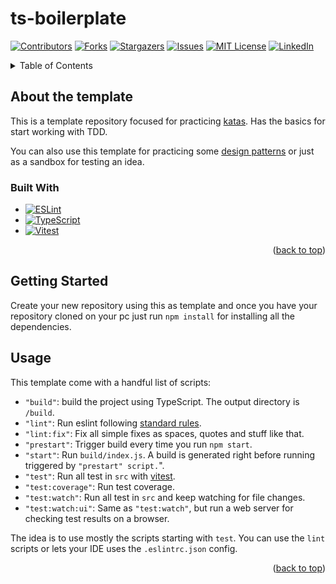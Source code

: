 # ts-boilerplate

<!-- Improved compatibility of back to top link: See: https://github.com/othneildrew/Best-README-Template/pull/73 -->
<a id="readme-top" name="readme-top"></a>
<!--
*** Thanks for checking out the Best-README-Template. If you have a suggestion
*** that would make this better, please fork the repo and create a pull request
*** or simply open an issue with the tag "enhancement".
*** Don't forget to give the project a star!
*** Thanks again! Now go create something AMAZING! :D
-->



<!-- PROJECT SHIELDS -->
<!--
*** I'm using markdown "reference style" links for readability.
*** Reference links are enclosed in brackets [ ] instead of parentheses ( ).
*** See the bottom of this document for the declaration of the reference variables
*** for contributors-url, forks-url, etc. This is an optional, concise syntax you may use.
*** https://www.markdownguide.org/basic-syntax/#reference-style-links
-->
[![Contributors][contributors-shield]][contributors-url]
[![Forks][forks-shield]][forks-url]
[![Stargazers][stars-shield]][stars-url]
[![Issues][issues-shield]][issues-url]
[![MIT License][license-shield]][license-url]
[![LinkedIn][linkedin-shield]][linkedin-url]

<!-- TABLE OF CONTENTS -->
<details>
  <summary>Table of Contents</summary>
  <ol>
    <li>
      <a href="#about-the-project">About the project</a>
      <ul>
        <li><a href="#built-with">Built With</a></li>
      </ul>
    </li>
    <li>
      <a href="#getting-started">Getting Started</a>
    </li>
    <li><a href="#usage">Usage</a></li>
  </ol>
</details>



<!-- ABOUT THE PROJECT -->
## About the template
<div id="about-the-template" name="about-the-template"></div>

This is a template repository focused for practicing [katas](https://kata-log.rocks). Has the basics for start working with TDD.

You can also use this template for practicing some [design patterns](https://refactoring.guru/design-patterns) or just as a sandbox for testing an idea.



### Built With
<div id="built-with" name="built-with"></div>

* [![ESLint][ESLint]][ESLint-url]
* [![TypeScript][TypeScript]][TypeScript-url]
* [![Vitest][Vitest]][Vitest-url]

<p align="right">(<a href="#readme-top">back to top</a>)</p>



<!-- GETTING STARTED -->
## Getting Started
<div id="getting-started" name="getting-started"></div>

Create your new repository using this as template and once you have your repository cloned on your pc just run `npm install` for installing all the dependencies.


<!-- USAGE EXAMPLES -->
## Usage
<div id="usage" name="usage"></div>

This template come with a handful list of scripts:
- `"build"`: build the project using TypeScript. The output directory is `/build`.
- `"lint"`: Run eslint following [standard rules](https://standardjs.com/rules.html).
- `"lint:fix"`: Fix all simple fixes as spaces, quotes and stuff like that.
- `"prestart"`: Trigger build every time you run `npm start`. 
- ️`"start"`: Run `build/index.js`. A build is generated right before running triggered by `"prestart" script.`". 
- ️`"test"`: Run all test in `src` with [vitest](https://vitest.dev). 
- ️`"test:coverage"`: Run test coverage. 
- ️`"test:watch"`: Run all test in `src` and keep watching for file changes. 
- ️`"test:watch:ui"`: Same as `"test:watch"`, but run a web server for checking test results on a browser.

The idea is to use mostly the scripts starting with `test`. You can use the `lint` scripts or lets your IDE uses the `.eslintrc.json` config.

<p align="right">(<a href="#readme-top">back to top</a>)</p>



<!-- MARKDOWN LINKS & IMAGES -->
<!-- https://www.markdownguide.org/basic-syntax/#reference-style-links -->
[contributors-shield]: https://img.shields.io/github/contributors/ulisesantana/ts-boilerplate.svg?style=for-the-badge
[contributors-url]: https://github.com/ulisesantana/ts-boilerplate/graphs/contributors
[forks-shield]: https://img.shields.io/github/forks/ulisesantana/ts-boilerplate.svg?style=for-the-badge
[forks-url]: https://github.com/ulisesantana/ts-boilerplate/network/members
[stars-shield]: https://img.shields.io/github/stars/ulisesantana/ts-boilerplate.svg?style=for-the-badge
[stars-url]: https://github.com/ulisesantana/ts-boilerplate/stargazers
[issues-shield]: https://img.shields.io/github/issues/ulisesantana/ts-boilerplate.svg?style=for-the-badge
[issues-url]: https://github.com/ulisesantana/ts-boilerplate/issues
[license-shield]: https://img.shields.io/github/license/ulisesantana/ts-boilerplate.svg?style=for-the-badge
[license-url]: https://github.com/ulisesantana/ts-boilerplate/blob/master/LICENSE
[linkedin-shield]: https://img.shields.io/badge/-LinkedIn-black.svg?style=for-the-badge&logo=linkedin&colorB=555
[linkedin-url]: https://linkedin.com/in/ulisesantana
[TypeScript]: https://img.shields.io/badge/typescript-3178C6?style=for-the-badge&logo=typescript&logoColor=white
[TypeScript-url]: https://typescriptlang.org
[Vitest]: https://img.shields.io/badge/vitest-729b1a?style=for-the-badge&logo=vitest&logoColor=white
[Vitest-url]: https://vitest.dev
[ESLint]: https://img.shields.io/badge/eslint-341BAB?style=for-the-badge&logo=eslint&logoColor=white
[ESLint-url]: https://eslint.org

